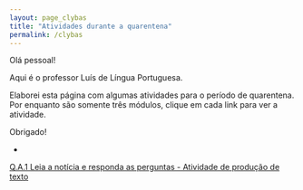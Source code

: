 ```yaml
---
layout: page_clybas
title: "Atividades durante a quarentena"
permalink: /clybas
---
```


Olá pessoal!

Aqui é o professor Luís de Língua Portuguesa.

Elaborei esta página com algumas atividades para o período de quarentena. Por enquanto são somente três módulos, clique em cada link para ver a atividade.

Obrigado!

-

[Q.A.1 Leia a notícia e responda as perguntas - Atividade de produção de texto](clybas_quarentena)
